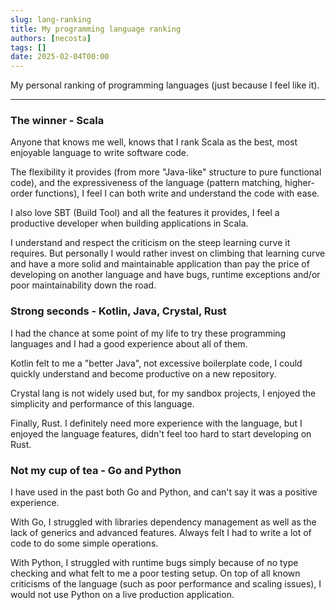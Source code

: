 ```yaml
---
slug: lang-ranking
title: My programming language ranking
authors: [necosta]
tags: []
date: 2025-02-04T00:00
---
```


My personal ranking of programming languages (just because I feel like it).

<!-- truncate -->

---

### The winner - Scala

Anyone that knows me well, knows that I rank Scala as the best, most enjoyable language to write software code.

The flexibility it provides (from more "Java-like" structure to pure functional code), and the expressiveness of the 
language (pattern matching, higher-order functions), I feel I can both write and understand the code with ease.

I also love SBT (Build Tool) and all the features it provides, I feel a productive developer when building applications in Scala.

I understand and respect the criticism on the steep learning curve it requires. 
But personally I would rather invest on climbing that learning curve and have a more solid and maintainable application 
than pay the price of developing on another language and have bugs, runtime exceptions and/or poor maintainability 
down the road.

### Strong seconds - Kotlin, Java, Crystal, Rust

I had the chance at some point of my life to try these programming languages and I had a good experience about all of them.

Kotlin felt to me a "better Java", not excessive boilerplate code, I could quickly understand and become productive on a new repository.

Crystal lang is not widely used but, for my sandbox projects, I enjoyed the simplicity and performance of this language.

Finally, Rust. I definitely need more experience with the language, but I enjoyed the language features, 
didn't feel too hard to start developing on Rust.

### Not my cup of tea - Go and Python

I have used in the past both Go and Python, and can't say it was a positive experience.

With Go, I struggled with libraries dependency management as well as the lack of generics and advanced features. Always
felt I had to write a lot of code to do some simple operations.

With Python, I struggled with runtime bugs simply because of no type checking and what felt to me a poor testing setup.
On top of all known criticisms of the language (such as poor performance and scaling issues), I would not use Python 
on a live production application.
